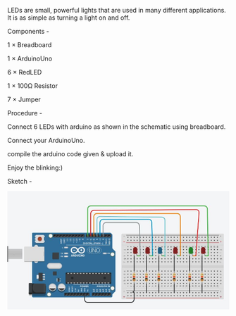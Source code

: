 LEDs are small, powerful lights that are used in many different applications. It is as simple as turning a light on and off.

Components -


1 × Breadboard

1 × ArduinoUno

6 × RedLED

1 × 100Ω Resistor

7 × Jumper

Procedure -

Connect 6 LEDs with arduino as shown in the schematic using breadboard. 

Connect your ArduinoUno.

compile the arduino code given & upload it.

Enjoy the blinking:)

Sketch -
<p >
  <div align="center" >
 <img src="https://github.com/Kanishk-K-U/Sequential-Blinking/blob/main/sqblinking.jpeg">
    </div>
</p>

